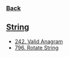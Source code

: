 ### [Back](../)

## [String](./string)

- [242. Valid Anagram](./string/242-valid-anagram.md)
- [796. Rotate String](./string/796-rotate-string.md)
